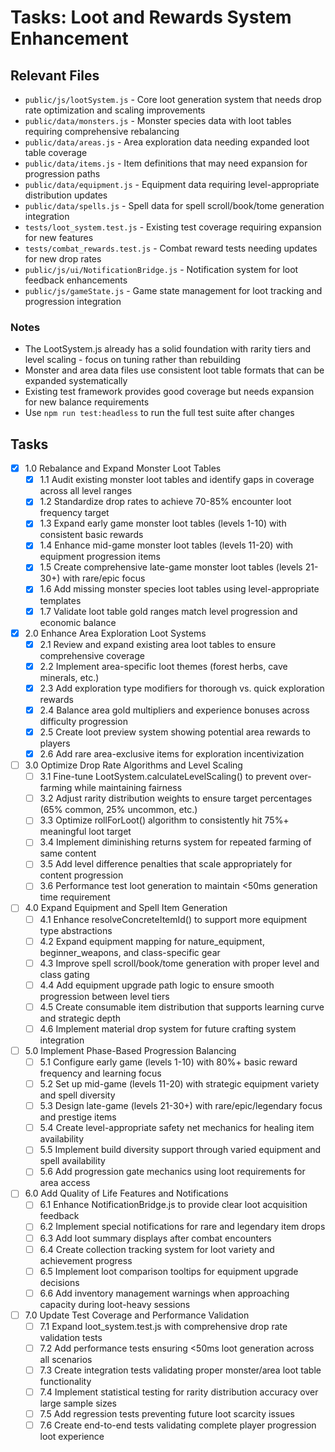 # Tasks: Loot and Rewards System Enhancement

## Relevant Files

- `public/js/lootSystem.js` - Core loot generation system that needs drop rate optimization and scaling improvements
- `public/data/monsters.js` - Monster species data with loot tables requiring comprehensive rebalancing
- `public/data/areas.js` - Area exploration data needing expanded loot table coverage
- `public/data/items.js` - Item definitions that may need expansion for progression paths
- `public/data/equipment.js` - Equipment data requiring level-appropriate distribution updates
- `public/data/spells.js` - Spell data for spell scroll/book/tome generation integration
- `tests/loot_system.test.js` - Existing test coverage requiring expansion for new features
- `tests/combat_rewards.test.js` - Combat reward tests needing updates for new drop rates
- `public/js/ui/NotificationBridge.js` - Notification system for loot feedback enhancements
- `public/js/gameState.js` - Game state management for loot tracking and progression integration

### Notes

- The LootSystem.js already has a solid foundation with rarity tiers and level scaling - focus on tuning rather than rebuilding
- Monster and area data files use consistent loot table formats that can be expanded systematically
- Existing test framework provides good coverage but needs expansion for new balance requirements
- Use `npm run test:headless` to run the full test suite after changes

## Tasks

- [x] 1.0 Rebalance and Expand Monster Loot Tables
  - [x] 1.1 Audit existing monster loot tables and identify gaps in coverage across all level ranges
  - [x] 1.2 Standardize drop rates to achieve 70-85% encounter loot frequency target
  - [x] 1.3 Expand early game monster loot tables (levels 1-10) with consistent basic rewards
  - [x] 1.4 Enhance mid-game monster loot tables (levels 11-20) with equipment progression items
  - [x] 1.5 Create comprehensive late-game monster loot tables (levels 21-30+) with rare/epic focus
  - [x] 1.6 Add missing monster species loot tables using level-appropriate templates
  - [x] 1.7 Validate loot table gold ranges match level progression and economic balance

- [x] 2.0 Enhance Area Exploration Loot Systems
  - [x] 2.1 Review and expand existing area loot tables to ensure comprehensive coverage
  - [x] 2.2 Implement area-specific loot themes (forest herbs, cave minerals, etc.)
  - [x] 2.3 Add exploration type modifiers for thorough vs. quick exploration rewards
  - [x] 2.4 Balance area gold multipliers and experience bonuses across difficulty progression
  - [x] 2.5 Create loot preview system showing potential area rewards to players
  - [x] 2.6 Add rare area-exclusive items for exploration incentivization

- [ ] 3.0 Optimize Drop Rate Algorithms and Level Scaling
  - [ ] 3.1 Fine-tune LootSystem.calculateLevelScaling() to prevent over-farming while maintaining fairness
  - [ ] 3.2 Adjust rarity distribution weights to ensure target percentages (65% common, 25% uncommon, etc.)
  - [ ] 3.3 Optimize rollForLoot() algorithm to consistently hit 75%+ meaningful loot target
  - [ ] 3.4 Implement diminishing returns system for repeated farming of same content
  - [ ] 3.5 Add level difference penalties that scale appropriately for content progression
  - [ ] 3.6 Performance test loot generation to maintain <50ms generation time requirement

- [ ] 4.0 Expand Equipment and Spell Item Generation
  - [ ] 4.1 Enhance resolveConcreteItemId() to support more equipment type abstractions
  - [ ] 4.2 Expand equipment mapping for nature_equipment, beginner_weapons, and class-specific gear
  - [ ] 4.3 Improve spell scroll/book/tome generation with proper level and class gating
  - [ ] 4.4 Add equipment upgrade path logic to ensure smooth progression between level tiers
  - [ ] 4.5 Create consumable item distribution that supports learning curve and strategic depth
  - [ ] 4.6 Implement material drop system for future crafting system integration

- [ ] 5.0 Implement Phase-Based Progression Balancing
  - [ ] 5.1 Configure early game (levels 1-10) with 80%+ basic reward frequency and learning focus
  - [ ] 5.2 Set up mid-game (levels 11-20) with strategic equipment variety and spell diversity
  - [ ] 5.3 Design late-game (levels 21-30+) with rare/epic/legendary focus and prestige items
  - [ ] 5.4 Create level-appropriate safety net mechanics for healing item availability
  - [ ] 5.5 Implement build diversity support through varied equipment and spell availability
  - [ ] 5.6 Add progression gate mechanics using loot requirements for area access

- [ ] 6.0 Add Quality of Life Features and Notifications
  - [ ] 6.1 Enhance NotificationBridge.js to provide clear loot acquisition feedback
  - [ ] 6.2 Implement special notifications for rare and legendary item drops
  - [ ] 6.3 Add loot summary displays after combat encounters
  - [ ] 6.4 Create collection tracking system for loot variety and achievement progress
  - [ ] 6.5 Implement loot comparison tooltips for equipment upgrade decisions
  - [ ] 6.6 Add inventory management warnings when approaching capacity during loot-heavy sessions

- [ ] 7.0 Update Test Coverage and Performance Validation
  - [ ] 7.1 Expand loot_system.test.js with comprehensive drop rate validation tests
  - [ ] 7.2 Add performance tests ensuring <50ms loot generation across all scenarios
  - [ ] 7.3 Create integration tests validating proper monster/area loot table functionality
  - [ ] 7.4 Implement statistical testing for rarity distribution accuracy over large sample sizes
  - [ ] 7.5 Add regression tests preventing future loot scarcity issues
  - [ ] 7.6 Create end-to-end tests validating complete player progression loot experience
